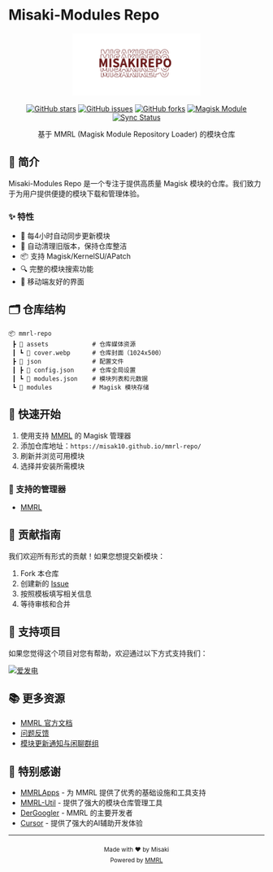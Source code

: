 # Misaki-Modules Repo

<div align="center">
    <img src="src/logo-red.png" alt="Misaki-Module Repo" width="50%">
</div>

<div align="center">

[![GitHub stars](https://img.shields.io/github/stars/misak10/mmrl-repo?style=flat-square)](https://github.com/misak10/mmrl-repo/stargazers)
[![GitHub issues](https://img.shields.io/github/issues/misak10/mmrl-repo?style=flat-square)](https://github.com/misak10/mmrl-repo/issues)
[![GitHub forks](https://img.shields.io/github/forks/misak10/mmrl-repo?style=flat-square)](https://github.com/misak10/mmrl-repo/network)
[![Magisk Module](https://img.shields.io/badge/Magisk-Module-green.svg?style=flat-square)](https://github.com/topjohnwu/Magisk)
[![Sync Status](https://github.com/misak10/mmrl-repo/actions/workflows/sync_build_deploy.yml/badge.svg)](https://github.com/misak10/mmrl-repo/actions/workflows/sync_build_deploy.yml)

基于 MMRL (Magisk Module Repository Loader) 的模块仓库
</div>

## 📱 简介

Misaki-Modules Repo 是一个专注于提供高质量 Magisk 模块的仓库。我们致力于为用户提供便捷的模块下载和管理体验。

### ✨ 特性

- 🔄 每4小时自动同步更新模块
- 🧹 自动清理旧版本，保持仓库整洁
- 📦 支持 Magisk/KernelSU/APatch
- 🔍 完整的模块搜索功能
- 📱 移动端友好的界面

## 🗂️ 仓库结构

```
📦 mmrl-repo
 ┣ 📂 assets            # 仓库媒体资源
 ┃ ┗ 📜 cover.webp      # 仓库封面（1024x500）
 ┣ 📂 json              # 配置文件
 ┃ ┣ 📜 config.json     # 仓库全局设置
 ┃ ┗ 📜 modules.json    # 模块列表和元数据
 ┗ 📂 modules           # Magisk 模块存储
```

## 🚀 快速开始

1. 使用支持 [MMRL](https://github.com/MMRLApp/MMRL) 的 Magisk 管理器
2. 添加仓库地址：`https://misak10.github.io/mmrl-repo/`
3. 刷新并浏览可用模块
4. 选择并安装所需模块

### 📱 支持的管理器
- [MMRL](https://github.com/MMRLApp/MMRL)

## 🤝 贡献指南

我们欢迎所有形式的贡献！如果您想提交新模块：

1. Fork 本仓库
2. 创建新的 [Issue](https://github.com/misak10/mmrl-repo/issues/new/choose)
3. 按照模板填写相关信息
4. 等待审核和合并

## 💖 支持项目

如果您觉得这个项目对您有帮助，欢迎通过以下方式支持我们：

[![爱发电](https://img.shields.io/badge/爱发电-支持我们-946ce6?style=for-the-badge)](https://afdian.com/a/misak10)

## 📚 更多资源

- [MMRL 官方文档](https://github.com/MMRLApp/MMRL-Util)
- [问题反馈](https://github.com/misak10/mmrl-repo/issues)
- [模块更新通知与闲聊群组](https://t.me/module_update)

## 🙏 特别感谢

- [MMRLApps](https://github.com/MMRLApps) - 为 MMRL 提供了优秀的基础设施和工具支持
- [MMRL-Util](https://github.com/MMRLApp/MMRL-Util) - 提供了强大的模块仓库管理工具
- [DerGoogler](https://github.com/DerGoogler) - MMRL 的主要开发者
- [Cursor](https://cursor.sh) - 提供了强大的AI辅助开发体验

---

<div align="center">
    <sub>Made with ❤️ by Misaki</sub>
    <br>
    <sub>Powered by <a href="https://github.com/MMRLApps/MMRL">MMRL</a></sub>
</div> 
